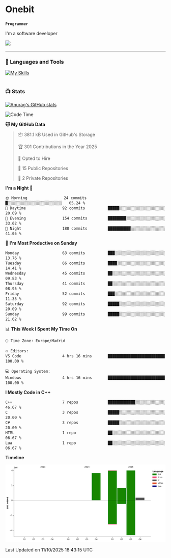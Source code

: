 # Onebit

**`Programmer`**

I'm a software developer

   ![](https://komarev.com/ghpvc/?username=onebit5&color=blueviolet)

---

### 🧰 Languages and Tools

[![My Skills](https://skillicons.dev/icons?i=cpp,c,cs,java,lua,unity,git,linux,github,discord,vscode,visualstudio)](https://skillicons.dev)
<br />

#

### 📺 Stats
[![Anurag's GitHub stats](https://github-readme-stats.vercel.app/api?username=onebit5&show_icons=true&theme=radical)](https://github.com/anuraghazra/github-readme-stats)                
<!--START_SECTION:waka-->
![Code Time](http://img.shields.io/badge/Code%20Time-479%20hrs%2037%20mins-blue)

**🐱 My GitHub Data** 

> 📦 381.1 kB Used in GitHub's Storage 
 > 
> 🏆 301 Contributions in the Year 2025
 > 
> 💼 Opted to Hire
 > 
> 📜 15 Public Repositories 
 > 
> 🔑 2 Private Repositories 
 > 
**I'm a Night 🦉** 

```text
🌞 Morning                24 commits          █░░░░░░░░░░░░░░░░░░░░░░░░   05.24 % 
🌆 Daytime                92 commits          █████░░░░░░░░░░░░░░░░░░░░   20.09 % 
🌃 Evening                154 commits         ████████░░░░░░░░░░░░░░░░░   33.62 % 
🌙 Night                  188 commits         ██████████░░░░░░░░░░░░░░░   41.05 % 
```
📅 **I'm Most Productive on Sunday** 

```text
Monday                   63 commits          ███░░░░░░░░░░░░░░░░░░░░░░   13.76 % 
Tuesday                  66 commits          ████░░░░░░░░░░░░░░░░░░░░░   14.41 % 
Wednesday                45 commits          ██░░░░░░░░░░░░░░░░░░░░░░░   09.83 % 
Thursday                 41 commits          ██░░░░░░░░░░░░░░░░░░░░░░░   08.95 % 
Friday                   52 commits          ███░░░░░░░░░░░░░░░░░░░░░░   11.35 % 
Saturday                 92 commits          █████░░░░░░░░░░░░░░░░░░░░   20.09 % 
Sunday                   99 commits          █████░░░░░░░░░░░░░░░░░░░░   21.62 % 
```


📊 **This Week I Spent My Time On** 

```text
🕑︎ Time Zone: Europe/Madrid

🔥 Editors: 
VS Code                  4 hrs 16 mins       █████████████████████████   100.00 % 

💻 Operating System: 
Windows                  4 hrs 16 mins       █████████████████████████   100.00 % 
```

**I Mostly Code in C++** 

```text
C++                      7 repos             ████████████░░░░░░░░░░░░░   46.67 % 
C                        3 repos             █████░░░░░░░░░░░░░░░░░░░░   20.00 % 
C#                       3 repos             █████░░░░░░░░░░░░░░░░░░░░   20.00 % 
HTML                     1 repo              ██░░░░░░░░░░░░░░░░░░░░░░░   06.67 % 
Lua                      1 repo              ██░░░░░░░░░░░░░░░░░░░░░░░   06.67 % 
```



**Timeline**

![Lines of Code chart](https://raw.githubusercontent.com/Onebit5/Onebit5/main/assets/bar_graph.png)


 Last Updated on 11/10/2025 18:43:15 UTC
<!--END_SECTION:waka-->
